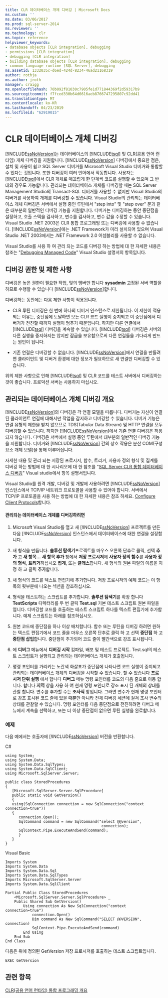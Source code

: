 ```yaml
---
title: CLR 데이터베이스 개체 디버깅 | Microsoft Docs
ms.custom: ''
ms.date: 03/06/2017
ms.prod: sql-server-2014
ms.reviewer: ''
ms.technology: clr
ms.topic: reference
helpviewer_keywords:
- database objects [CLR integration], debugging
- permissions [CLR integration]
- debugging [CLR integration]
- building database objects [CLR integration], debugging
- common language runtime [SQL Server], debugging
ms.assetid: 1332035c-d6ed-424d-8234-46ad21168319
author: rothja
ms.author: jroth
manager: craigg
ms.openlocfilehash: 70b092f81030c7905fe1d771844369f2d59317b9
ms.sourcegitcommit: f7fced330b64d6616aeb8766747295807c92dd41
ms.translationtype: MT
ms.contentlocale: ko-KR
ms.lasthandoff: 04/23/2019
ms.locfileid: "62919015"
---
```

# <a name="debugging-clr-database-objects"></a>CLR 데이터베이스 개체 디버깅
  [!INCLUDE[ssNoVersion](../../../includes/ssnoversion-md.md)]는 데이터베이스의 [!INCLUDE[tsql](../../../includes/tsql-md.md)] 및 CLR(공용 언어 런타임) 개체 디버깅을 지원합니다. [!INCLUDE[ssNoVersion](../../../includes/ssnoversion-md.md)] 디버깅에서 중요한 점은, 설치 및 사용이 쉽고 SQL Server 디버거를 Microsoft Visual Studio 디버거와 통합할 수 있다는 것입니다. 또한 디버깅이 여러 언어에서 작동합니다. 사용자는 [!INCLUDE[tsql](../../../includes/tsql-md.md)]에서 CLR 개체로 매끄럽게 한 단계씩 코드를 실행할 수 있으며 그 반대의 경우도 가능합니다. 관리되는 데이터베이스 개체를 디버깅할 때는 SQL Server Management Studio의 Transact-SQL 디버거를 사용할 수 없지만 Visual Studio의 디버거를 사용하여 개체를 디버깅할 수 있습니다. Visual Studio의 관리되는 데이터베이스 개체 디버깅은 서버에서 실행 중인 루틴에서 "step into" 및 "step over" 문과 같은 대부분의 일반적인 디버깅 기능을 지원합니다. 디버거는 디버깅하는 동안 중단점을 설정하고, 호출 스택을 검사하고, 변수를 검사하고, 변수 값을 수정할 수 있습니다. Visual Studio .NET 2003은 CLR 통합 프로그래밍 또는 디버깅에 사용할 수 없습니다. [!INCLUDE[ssNoVersion](../../../includes/ssnoversion-md.md)]에는 .NET Framework가 미리 설치되어 있으며 Visual Studio .NET 2003에서는 .NET Framework 2.0 어셈블리를 사용할 수 없습니다.  
  
 Visual Studio를 사용 하 여 관리 되는 코드를 디버깅 하는 방법에 대 한 자세한 내용은 참조는 "[Debugging Managed Code](https://go.microsoft.com/fwlink/?LinkId=120377)" Visual Studio 설명서의 항목입니다.  
  
## <a name="debugging-permissions-and-restrictions"></a>디버깅 권한 및 제한 사항  
 디버깅은 높은 권한이 필요한 작업, 및의 멤버만 합니다 **sysadmin** 고정된 서버 역할을 하므로 수행할 수 있습니다 [!INCLUDE[ssNoVersion](../../../includes/ssnoversion-md.md)]합니다.  
  
 디버깅하는 동안에는 다음 제한 사항이 적용됩니다.  
  
-   CLR 루틴 디버깅은 한 번에 하나의 디버거 인스턴스로 제한됩니다. 이 제한이 적용되는 이유는, 중단점에 도달하면 모든 CLR 코드 실행이 중지되고 이 중단점에서 디버거가 전진할 때까지 실행이 멈추기 때문입니다. 하지만 다른 연결에서 [!INCLUDE[tsql](../../../includes/tsql-md.md)] 디버깅을 계속할 수 있습니다. [!INCLUDE[tsql](../../../includes/tsql-md.md)] 디버깅은 서버의 다른 실행을 중지하지는 않지만 잠금을 보유함으로써 다른 연결들을 기다리게 만드는 원인이 됩니다.  
  
-   기존 연결은 디버깅할 수 없습니다. [!INCLUDE[ssNoVersion](../../../includes/ssnoversion-md.md)]에서 연결을 만들려면 클라이언트 및 디버거 환경에 대한 정보가 필요하므로 새 연결만 디버깅할 수 있습니다.  
  
 위의 제한 사항으로 인해 [!INCLUDE[tsql](../../../includes/tsql-md.md)] 및 CLR 코드를 테스트 서버에서 디버깅하는 것이 좋습니다. 프로덕션 서버는 사용하지 마십시오.  
  
## <a name="overview-of-debugging-managed-database-objects"></a>관리되는 데이터베이스 개체 디버깅 개요  
 [!INCLUDE[ssNoVersion](../../../includes/ssnoversion-md.md)]의 디버깅은 각 연결 모델을 따릅니다. 디버거는 자신이 연결된 클라이언트 연결에 대해서만 작업을 감지하고 디버깅할 수 있습니다. 디버거 기능은 연결 유형의 제한을 받지 않으므로 TDS(Tabular Data Stream) 및 HTTP 연결을 모두 디버깅할 수 있습니다. 하지만 [!INCLUDE[ssNoVersion](../../../includes/ssnoversion-md.md)]에서 기존 연결 디버깅은 허용되지 않습니다. 디버깅은 서버에서 실행 중인 루틴에서 대부분의 일반적인 디버깅 기능을 지원합니다. 디버거와 [!INCLUDE[ssNoVersion](../../../includes/ssnoversion-md.md)] 간의 상호 작용은 분산 COM(구성 요소 개체 모델)을 통해 이루어집니다.  
  
 자세한 내용 및 관리 되는 저장된 프로시저, 함수, 트리거, 사용자 정의 형식 및 집계를 디버깅 하는 방법에 대 한 시나리오에 대 한 참조를 "[SQL Server CLR 통합 데이터베이스 디버깅](https://go.microsoft.com/fwlink/?LinkId=120378)" Visual studio에서 항목 설명서입니다.  
  
 Visual Studio를 원격 개발, 디버깅 및 개발에 사용하려면 [!INCLUDE[ssNoVersion](../../../includes/ssnoversion-md.md)] 인스턴스에서 TCP/IP 네트워크 프로토콜을 사용할 수 있어야 합니다. 서버에서 TCP/IP 프로토콜을 사용 하는 방법에 대 한 자세한 내용은 참조 하세요. [Configure Client Protocols](../../database-engine/configure-windows/configure-client-protocols.md)합니다.  
  
#### <a name="to-debug-a-managed-database-object"></a>관리되는 데이터베이스 개체를 디버깅하려면  
  
1.  Microsoft Visual Studio를 열고 새 [!INCLUDE[ssNoVersion](../../../includes/ssnoversion-md.md)] 프로젝트를 만든 다음 [!INCLUDE[ssNoVersion](../../../includes/ssnoversion-md.md)] 인스턴스에서 데이터베이스에 대한 연결을 설정합니다.  
  
2.  새 형식을 만듭니다. **솔루션 탐색기**프로젝트를 마우스 오른쪽 단추로 클릭, 선택 **추가** 고 **새 항목...** **새 항목 추가** 창에서 **저장 프로시저**에 **사용자 정의 함수**를 **사용자 정의 형식**,  **트리거**하십시오 **집계**, 또는 **클래스**합니다. 새 형식의 원본 파일의 이름을 지정 하 고 클릭 **추가**합니다.  
  
3.  새 형식의 코드를 텍스트 편집기에 추가합니다. 저장 프로시저의 예제 코드는 이 항목의 뒷부분에 나오는 섹션을 참조하십시오.  
  
4.  형식을 테스트하는 스크립트를 추가합니다. **솔루션 탐색기**를 확장 합니다 **TestScripts** 디렉터리를 두 번 클릭 **Test.sql** 기본 테스트 스크립트 원본 파일을 엽니다. 디버깅할 코드를 호출하는 테스트 스크립트 하나를 텍스트 편집기에 추가합니다. 예제 스크립트는 아래를 참조하십시오.  
  
5.  원본 코드에 중단점을 하나 이상 배치합니다. 함수 또는 루틴을 디버깅 하려면 원하는 텍스트 편집기에서 코드 줄을 마우스 오른쪽 단추로 클릭 하 고 선택 **중단점** 하 고 **중단점 삽입**합니다. 중단점이 추가되어 코드 줄이 빨간색으로 강조 표시됩니다.  
  
6.  에 **디버그** 메뉴에서 **디버깅 시작** 컴파일, 배포 및 테스트 프로젝트. Test.sql의 테스트 스크립트가 실행되고 관리되는 데이터베이스 개체가 호출됩니다.  
  
7.  명령 포인터를 가리키는 노란색 화살표가 중단점에 나타나면 코드 실행이 중지되고 관리되는 데이터베이스 개체의 디버깅을 시작할 수 있습니다. 할 수 있습니다 **프로시저 단위 실행** 에서 합니다 **디버그** 메뉴 명령 포인터를 코드의 다음 줄으로 이동 합니다. 합니다 **지역** 창을 사용 하 여 현재 명령 포인터로 강조 표시 된 개체의 상태를 관찰 합니다. 변수를 추가할 수는 **조사식** 창입니다. 그러면 변수가 현재 명령 포인터로 강조 표시된 코드 줄에 있을 때뿐만 아니라 전체 디버깅 세션에 걸쳐 조사 변수의 상태를 관찰할 수 있습니다. 명령 포인터를 다음 중단점으로 전진하려면 디버그 메뉴에서 계속을 선택하고, 또는 더 이상 중단점이 없으면 루틴 실행을 완료합니다.  
  
### <a name="example"></a>예제  
 다음 예에서는 호출자에 [!INCLUDE[ssNoVersion](../../../includes/ssnoversion-md.md)] 버전을 반환합니다.  
  
 C#  
  
```  
using System;  
using System.Data;  
using System.Data.SqlTypes;  
using System.Data.SqlClient;  
using Microsoft.SqlServer.Server;   
  
public class StoredProcedures   
{  
   [Microsoft.SqlServer.Server.SqlProcedure]  
   public static void GetVersion()  
   {  
   using(SqlConnection connection = new SqlConnection("context connection=true"))   
   {  
      connection.Open();  
      SqlCommand command = new SqlCommand("select @@version",  
                                           connection);  
      SqlContext.Pipe.ExecuteAndSend(command);  
      }  
   }  
}  
```  
  
 Visual Basic  
  
```  
Imports System  
Imports System.Data  
Imports System.Data.Sql  
Imports System.Data.SqlTypes  
Imports Microsoft.SqlServer.Server  
Imports System.Data.SqlClient  
  
Partial Public Class StoredProcedures   
    <Microsoft.SqlServer.Server.SqlProcedure> _  
    Public Shared Sub GetVersion()  
        Using connection As New SqlConnection("context connection=true")  
            connection.Open()  
            Dim command As New SqlCommand("SELECT @@VERSION", connection)  
            SqlContext.Pipe.ExecuteAndSend(command)  
        End Using  
    End Sub  
End Class  
```  
  
 다음은 위에 정의된 GetVersion 저장 프로시저를 호출하는 테스트 스크립트입니다.  
  
```  
EXEC GetVersion  
```  
  
## <a name="see-also"></a>관련 항목  
 [CLR&#40;공용 언어 런타임&#41; 통합 프로그래밍 개요](common-language-runtime-clr-integration-programming-concepts.md)  
  
  

